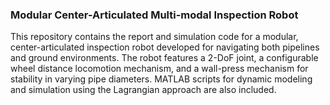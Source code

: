 ### Modular Center-Articulated Multi-modal Inspection Robot

This repository contains the report and simulation code for a modular, center-articulated inspection robot developed for navigating both pipelines and ground environments. The robot features a 2-DoF joint, a configurable wheel distance locomotion mechanism, and a wall-press mechanism for stability in varying pipe diameters. MATLAB scripts for dynamic modeling and simulation using the Lagrangian approach are also included.


